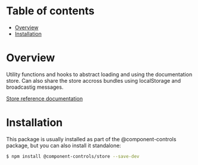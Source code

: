 # Table of contents

-   [Overview](#overview)
-   [Installation](#installation)

# Overview

Utility functions and hooks to abstract loading and using the documentation store. Can also share the store accross bundles using localStorage and broadcastig messages.

[Store reference documentation](https://component-controls.com/tutorial/reference/store)

# Installation

This package is usually installed as part of the @component-controls package, but you can also install it standalone:

```bash
$ npm install @component-controls/store --save-dev
```

